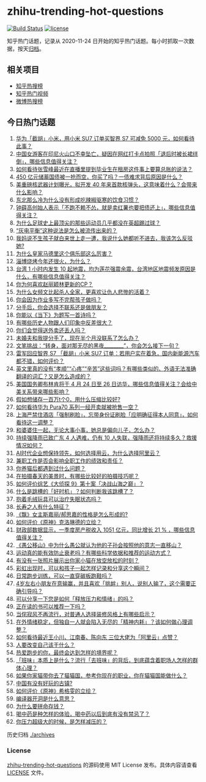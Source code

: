# zhihu-trending-hot-questions

[![Build Status](https://github.com/justjavac/zhihu-trending-hot-questions/workflows/ci/badge.svg?branch=master)](https://github.com/justjavac/zhihu-trending-hot-questions/actions)
[![license](https://img.shields.io/github/license/justjavac/zhihu-trending-hot-questions)](https://github.com/justjavac/zhihu-trending-hot-questions/blob/master/LICENSE)

知乎热门话题，记录从 2020-11-24
日开始的知乎热门话题。每小时抓取一次数据，按天[归档](./archives)。

## 相关项目

- [知乎热搜榜](https://github.com/justjavac/zhihu-trending-top-search)
- [知乎热门视频](https://github.com/justjavac/zhihu-trending-hot-video)
- [微博热搜榜](https://github.com/justjavac/weibo-trending-hot-search)

## 今日热门话题

<!-- BEGIN -->
<!-- 最后更新时间 Tue Apr 23 2024 02:07:01 GMT+0800 (China Standard Time) -->

1. [华为「截胡」小米，用小米 SU7 订单买智界 S7 可减免 5000 元，如何看待此事？](https://www.zhihu.com/question/653742472)
1. [中国女游客在印尼火山口不幸坠亡，疑因在网红打卡点拍照「退后时被长裙绊倒」，哪些信息值得关注？](https://www.zhihu.com/question/653628398)
1. [如何看待张雪峰最近在直播里提到毕业生在租房这件事上要算总账的说法？](https://www.zhihu.com/question/653436775)
1. [450 亿元储蓄国债被一抢而空，你买了吗？一债难求背后原因是什么？](https://www.zhihu.com/question/653730027)
1. [美重磅核武器计划曝光，拟开发 40 年来首款核弹头，这意味着什么？会带来什么影响？](https://www.zhihu.com/question/653742144)
1. [东北那么冷为什么没有形成吃辣椒驱寒的饮食习惯？](https://www.zhihu.com/question/649670716)
1. [钟薛高创始人表示「不跑不赖不怂，就是卖红薯也要把债还上」，哪些信息值得关注？](https://www.zhihu.com/question/653730459)
1. [为什么足球史上最顶尖的那些运动员几乎都没在英超踢过球？](https://www.zhihu.com/question/653626932)
1. [“灰电平衡”这种说法是怎么被流传出来的？](https://www.zhihu.com/question/628806176)
1. [我妈说不生孩子就白来世上走一遭，我说什么她都听不进去，我该怎么反驳她?](https://www.zhihu.com/question/653543596)
1. [为什么皇家马德里这个俱乐部这么厉害？](https://www.zhihu.com/question/653474716)
1. [淄博烧烤今年还很火，为什么？](https://www.zhihu.com/question/653296411)
1. [台湾 1 小时内发生 10 起地震，均为莲花强震余震，台湾地区地震频发原因是什么，有哪些信息值得关注？](https://www.zhihu.com/question/653768554)
1. [你为何喜欢赵丽颖林更新的CP？](https://www.zhihu.com/question/652566569)
1. [为什么女频文比起杀人全家，更喜欢让仇人悲惨的活着？](https://www.zhihu.com/question/653234499)
1. [你会因为作业多写不完帮孩子做吗？](https://www.zhihu.com/question/653520503)
1. [分手后，你会选择不联系还是做朋友？](https://www.zhihu.com/question/652415765)
1. [你能以《当下》为题写一首诗吗？](https://www.zhihu.com/question/653684390)
1. [有哪些历史人物跟人们印象中反差很大？](https://www.zhihu.com/question/646980312)
1. [你们会觉得送外卖还丢人吗？](https://www.zhihu.com/question/652811713)
1. [未婚夫和我提分手了，现在半个月没联系了怎么办？](https://www.zhihu.com/question/653683750)
1. [文笔挑战：“转身，面对那无尽的黑夜________”，你会怎么接下一句？](https://www.zhihu.com/question/653679574)
1. [雷军回应智界 S7 「截胡」小米 SU7 订单：若用户实在着急，国内新能源汽车都不错，如何评价？](https://www.zhihu.com/question/653749824)
1. [英文里真的没有“孝顺”“心疼”“辛苦”这些词吗？有哪些类似的、外语无法准确翻译的词汇？又是怎么造成的？](https://www.zhihu.com/question/651337856)
1. [美国国务卿布林肯将于 4 月 24 日至 26 日访华，哪些信息值得关注？会给中美关系带来哪些影响？](https://www.zhihu.com/question/653743282)
1. [假如想储存一百万t个0，用什么压缩比较好?](https://www.zhihu.com/question/653305534)
1. [如何看待华为 Pura70 系列一经开卖就被抢售一空？](https://www.zhihu.com/question/653303416)
1. [上海严禁住酒店「强制刷脸」，忘带身份证刷脸「应明确征得本人同意」，如何看待这一调整？](https://www.zhihu.com/question/653740485)
1. [和婆婆住一起，无论大事小事，她总是偏向儿子，怎么办？](https://www.zhihu.com/question/653617992)
1. [持续强降雨已致广东 4 人遇难，仍有 10 人失联，强降雨还将持续多久？救援情况如何？](https://www.zhihu.com/question/653760049)
1. [AI时代企业想保持领先，如何选择用云，为什么选择阿里云？](https://www.zhihu.com/question/653341724)
1. [兼职工作是否会影响全职工作的绩效和责任？](https://www.zhihu.com/question/653295866)
1. [你养猫后都遇到过什么问题？](https://www.zhihu.com/question/650017974)
1. [在拍摄春天的美景时，有哪些比较好的拍摄技巧呢？](https://www.zhihu.com/question/524860723)
1. [如何评价综艺《大侦探 9》第十案「决战山海之巅」？](https://www.zhihu.com/question/653252264)
1. [什么是跳槽的「好时机」？如何判断我该跳槽了？](https://www.zhihu.com/question/651409382)
1. [抱着毛绒玩具可以治疗失眠状态吗？](https://www.zhihu.com/question/653723232)
1. [长寿之人有什么特征？](https://www.zhihu.com/question/649312623)
1. [《飘》女主斯嘉丽/郝思嘉的性格是怎么形成的?](https://www.zhihu.com/question/498968289)
1. [如何评价《原神》克洛琳德的立绘？](https://www.zhihu.com/question/653757076)
1. [财政部数据显示，一季度房产税收入 1051 亿元，同比增长 21 % ，哪些信息值得关注？](https://www.zhihu.com/question/653749894)
1. [《愚公移山》中为什么愚公就认为他的子孙会按照他的意志一直移山？](https://www.zhihu.com/question/375947732)
1. [运动真的能有效防止衰老吗？有哪些科学依据和推荐的运动方式？](https://www.zhihu.com/question/653227343)
1. [有没有一张照片展示出你家小猫在放空放松的时刻？](https://www.zhihu.com/question/652221579)
1. [彩虹出现时，可以和孩子一起怎样记录和分享这个瞬间？](https://www.zhihu.com/question/650130578)
1. [日常跑步训练，可以一直穿碳板跑鞋吗？](https://www.zhihu.com/question/653103046)
1. [4岁左右小朋友在意输赢，并且喜欢「挑衅」别人，说别人输了，这个需要正确引导吗？](https://www.zhihu.com/question/648535227)
1. [可以分享一下您是如何「释放压力和情绪」的吗？](https://www.zhihu.com/question/653585532)
1. [正在读的书可以推荐一下吗？](https://www.zhihu.com/question/653437808)
1. [当侘寂风不再流行，对普通人选择装修风格上有哪些启示？](https://www.zhihu.com/question/646518812)
1. [在外情绪稳定，但独自一人就会陷入无尽的「精神内耗」？该如何做心理调整？](https://www.zhihu.com/question/653429255)
1. [如何看待最近王小川、江南春、陈向东 三位大佬为「阿里云」点赞？](https://www.zhihu.com/question/653342484)
1. [人要改变自己该干什么？](https://www.zhihu.com/question/648649223)
1. [热爱跑步的你，最终会达到怎样的境界呢？](https://www.zhihu.com/question/653372313)
1. [「班味」本质上是什么？流行「去班味」的背后，到底蕴含着职场人怎样的群体心理？](https://www.zhihu.com/question/652236862)
1. [如果你家猫带你去了猫猫国，参考你现在的职业，你在猫猫国能做什么？](https://www.zhihu.com/question/650460659)
1. [中国有没有好玩的古镇?](https://www.zhihu.com/question/650555083)
1. [如何评价《原神》希格雯的立绘？](https://www.zhihu.com/question/653757697)
1. [编译器开洞是什么意思？](https://www.zhihu.com/question/653718431)
1. [为什么要拼命存钱？](https://www.zhihu.com/question/653433564)
1. [喝中药是种怎样的体验，喝中药以后到底有没有禁忌了？](https://www.zhihu.com/question/653671663)
1. [你压力超级大的时候，是怎样减压的？](https://www.zhihu.com/question/653678847)

<!-- END -->

历史归档 [./archives](./archives)

### License

[zhihu-trending-hot-questions](https://github.com/justjavac/zhihu-trending-hot-questions)
的源码使用 MIT License 发布。具体内容请查看 [LICENSE](./LICENSE) 文件。
